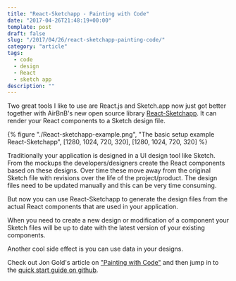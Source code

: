 ```yaml
---
title: "React-Sketchapp - Painting with Code"
date: "2017-04-26T21:48:19+00:00"
template: post
draft: false
slug: "/2017/04/26/react-sketchapp-painting-code/"
category: "article"
tags:
  - code
  - design
  - React
  - sketch app
description: ""
---
```


Two great tools I like to use are React.js and Sketch.app now just got better together with AirBnB's new open source library <a href="https://github.com/airbnb/react-sketchapp" target="_blank">React-Sketchapp</a>. It can render your React components to a Sketch design file.

{% figure "./React-sketchapp-example.png", "The basic setup example React-Sketchapp", [1280, 1024, 720, 320], [1280, 1024, 720, 320] %}

Traditionally your application is designed in a UI design tool like Sketch. From the mockups the developers/designers create the React components based on these designs. Over time these move away from the original Sketch file with revisions over the life of the project/product. The design files need to be updated manually and this can be very time consuming.

But now you can use React-Sketchapp to generate the design files from the actual React components that are used in your application.

When you need to create a new design or modification of a component your Sketch files will be up to date with the latest version of your existing components.

Another cool side effect is you can use data in your designs.

Check out Jon Gold's article on ["Painting with Code"](http://airbnb.design/painting-with-code) and then jump in to the [quick start guide on github](https://github.com/airbnb/react-sketchapp#quickstart).
